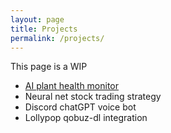 ```yaml
---
layout: page
title: Projects
permalink: /projects/
---
```


This page is a WIP

- [AI plant health monitor](https://github.com/willbeez/ESP32-WiFi-Bluetooth-Android)
- Neural net stock trading strategy
- Discord chatGPT voice bot
- Lollypop qobuz-dl integration

